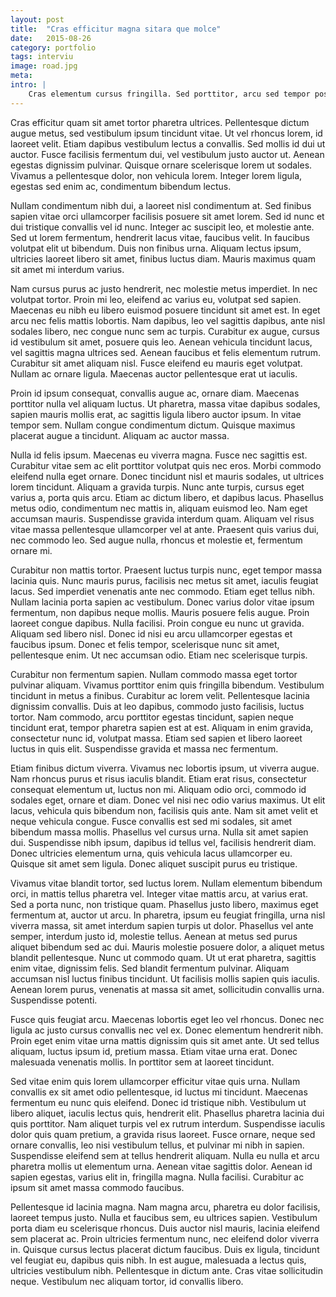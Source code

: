 ```yaml
---
layout: post
title:  "Cras efficitur magna sitara que molce"
date:   2015-08-26
category: portfolio
tags: interviu
image: road.jpg
meta:
intro: |
    Cras elementum cursus fringilla. Sed porttitor, arcu sed tempor posuere, lorem orci rhoncus dui, euismod fringilla metus felis vitae elit. Morbi vel neque id ante dapibus finibus non rhoncus lectus. Mauris id malesuada turpis. Curabitur id posuere mi. Aenean ligula elit, vestibulum ut pellentesque sed, elementum a nisi. Sed in ligula mi. Nullam ac purus a metus lobortis facilisis et id neque. Duis mattis arcu ut justo pulvinar ornare. Aenean rutrum, neque ac venenatis sodales, tortor est aliquet tellus, aliquam cursus magna dui vitae risus.
---
```

Cras efficitur quam sit amet tortor pharetra ultrices. Pellentesque dictum augue metus, sed vestibulum ipsum tincidunt vitae. Ut vel rhoncus lorem, id laoreet velit. Etiam dapibus vestibulum lectus a convallis. Sed mollis id dui ut auctor. Fusce facilisis fermentum dui, vel vestibulum justo auctor ut. Aenean egestas dignissim pulvinar. Quisque ornare scelerisque lorem ut sodales. Vivamus a pellentesque dolor, non vehicula lorem. Integer lorem ligula, egestas sed enim ac, condimentum bibendum lectus.

Nullam condimentum nibh dui, a laoreet nisl condimentum at. Sed finibus sapien vitae orci ullamcorper facilisis posuere sit amet lorem. Sed id nunc et dui tristique convallis vel id nunc. Integer ac suscipit leo, et molestie ante. Sed ut lorem fermentum, hendrerit lacus vitae, faucibus velit. In faucibus volutpat elit ut bibendum. Duis non finibus urna. Aliquam lectus ipsum, ultricies laoreet libero sit amet, finibus luctus diam. Mauris maximus quam sit amet mi interdum varius.

Nam cursus purus ac justo hendrerit, nec molestie metus imperdiet. In nec volutpat tortor. Proin mi leo, eleifend ac varius eu, volutpat sed sapien. Maecenas eu nibh eu libero euismod posuere tincidunt sit amet est. In eget arcu nec felis mattis lobortis. Nam dapibus, leo vel sagittis dapibus, ante nisl sodales libero, nec congue nunc sem ac turpis. Curabitur ex augue, cursus id vestibulum sit amet, posuere quis leo. Aenean vehicula tincidunt lacus, vel sagittis magna ultrices sed. Aenean faucibus et felis elementum rutrum. Curabitur sit amet aliquam nisl. Fusce eleifend eu mauris eget volutpat. Nullam ac ornare ligula. Maecenas auctor pellentesque erat ut iaculis.

Proin id ipsum consequat, convallis augue ac, ornare diam. Maecenas porttitor nulla vel aliquam luctus. Ut pharetra, massa vitae dapibus sodales, sapien mauris mollis erat, ac sagittis ligula libero auctor ipsum. In vitae tempor sem. Nullam congue condimentum dictum. Quisque maximus placerat augue a tincidunt. Aliquam ac auctor massa.

Nulla id felis ipsum. Maecenas eu viverra magna. Fusce nec sagittis est. Curabitur vitae sem ac elit porttitor volutpat quis nec eros. Morbi commodo eleifend nulla eget ornare. Donec tincidunt nisl et mauris sodales, ut ultrices lorem tincidunt. Aliquam a gravida turpis. Nunc ante turpis, cursus eget varius a, porta quis arcu. Etiam ac dictum libero, et dapibus lacus. Phasellus metus odio, condimentum nec mattis in, aliquam euismod leo. Nam eget accumsan mauris. Suspendisse gravida interdum quam. Aliquam vel risus vitae massa pellentesque ullamcorper vel at ante. Praesent quis varius dui, nec commodo leo. Sed augue nulla, rhoncus et molestie et, fermentum ornare mi.

Curabitur non mattis tortor. Praesent luctus turpis nunc, eget tempor massa lacinia quis. Nunc mauris purus, facilisis nec metus sit amet, iaculis feugiat lacus. Sed imperdiet venenatis ante nec commodo. Etiam eget tellus nibh. Nullam lacinia porta sapien ac vestibulum. Donec varius dolor vitae ipsum fermentum, non dapibus neque mollis. Mauris posuere felis augue. Proin laoreet congue dapibus. Nulla facilisi. Proin congue eu nunc ut gravida. Aliquam sed libero nisl. Donec id nisi eu arcu ullamcorper egestas et faucibus ipsum. Donec et felis tempor, scelerisque nunc sit amet, pellentesque enim. Ut nec accumsan odio. Etiam nec scelerisque turpis.

Curabitur non fermentum sapien. Nullam commodo massa eget tortor pulvinar aliquam. Vivamus porttitor enim quis fringilla bibendum. Vestibulum tincidunt in metus a finibus. Curabitur ac lorem velit. Pellentesque lacinia dignissim convallis. Duis at leo dapibus, commodo justo facilisis, luctus tortor. Nam commodo, arcu porttitor egestas tincidunt, sapien neque tincidunt erat, tempor pharetra sapien est at est. Aliquam in enim gravida, consectetur nunc id, volutpat massa. Etiam sed sapien et libero laoreet luctus in quis elit. Suspendisse gravida et massa nec fermentum.

Etiam finibus dictum viverra. Vivamus nec lobortis ipsum, ut viverra augue. Nam rhoncus purus et risus iaculis blandit. Etiam erat risus, consectetur consequat elementum ut, luctus non mi. Aliquam odio orci, commodo id sodales eget, ornare et diam. Donec vel nisi nec odio varius maximus. Ut elit lacus, vehicula quis bibendum non, facilisis quis ante. Nam sit amet velit et neque vehicula congue. Fusce convallis est sed mi sodales, sit amet bibendum massa mollis. Phasellus vel cursus urna. Nulla sit amet sapien dui. Suspendisse nibh ipsum, dapibus id tellus vel, facilisis hendrerit diam. Donec ultricies elementum urna, quis vehicula lacus ullamcorper eu. Quisque sit amet sem ligula. Donec aliquet suscipit purus eu tristique.

Vivamus vitae blandit tortor, sed luctus lorem. Nullam elementum bibendum orci, in mattis tellus pharetra vel. Integer vitae mattis arcu, at varius erat. Sed a porta nunc, non tristique quam. Phasellus justo libero, maximus eget fermentum at, auctor ut arcu. In pharetra, ipsum eu feugiat fringilla, urna nisl viverra massa, sit amet interdum sapien turpis ut dolor. Phasellus vel ante semper, interdum justo id, molestie tellus. Aenean at metus sed purus aliquet bibendum sed ac dui. Mauris molestie posuere dolor, a aliquet metus blandit pellentesque. Nunc ut commodo quam. Ut ut erat pharetra, sagittis enim vitae, dignissim felis. Sed blandit fermentum pulvinar. Aliquam accumsan nisl luctus finibus tincidunt. Ut facilisis mollis sapien quis iaculis. Aenean lorem purus, venenatis at massa sit amet, sollicitudin convallis urna. Suspendisse potenti.

Fusce quis feugiat arcu. Maecenas lobortis eget leo vel rhoncus. Donec nec ligula ac justo cursus convallis nec vel ex. Donec elementum hendrerit nibh. Proin eget enim vitae urna mattis dignissim quis sit amet ante. Ut sed tellus aliquam, luctus ipsum id, pretium massa. Etiam vitae urna erat. Donec malesuada venenatis mollis. In porttitor sem at laoreet tincidunt.

Sed vitae enim quis lorem ullamcorper efficitur vitae quis urna. Nullam convallis ex sit amet odio pellentesque, id luctus mi tincidunt. Maecenas fermentum eu nunc quis eleifend. Donec id tristique nibh. Vestibulum ut libero aliquet, iaculis lectus quis, hendrerit elit. Phasellus pharetra lacinia dui quis porttitor. Nam aliquet turpis vel ex rutrum interdum. Suspendisse iaculis dolor quis quam pretium, a gravida risus laoreet. Fusce ornare, neque sed ornare convallis, leo nisi vestibulum tellus, et pulvinar mi nibh in sapien. Suspendisse eleifend sem at tellus hendrerit aliquam. Nulla eu nulla et arcu pharetra mollis ut elementum urna. Aenean vitae sagittis dolor. Aenean id sapien egestas, varius elit in, fringilla magna. Nulla facilisi. Curabitur ac ipsum sit amet massa commodo faucibus.

Pellentesque id lacinia magna. Nam magna arcu, pharetra eu dolor facilisis, laoreet tempus justo. Nulla et faucibus sem, eu ultrices sapien. Vestibulum porta diam eu scelerisque rhoncus. Duis auctor nisl mauris, lacinia eleifend sem placerat ac. Proin ultricies fermentum nunc, nec eleifend dolor viverra in. Quisque cursus lectus placerat dictum faucibus. Duis ex ligula, tincidunt vel feugiat eu, dapibus quis nibh. In est augue, malesuada a lectus quis, ultricies vestibulum nibh. Pellentesque in dictum ante. Cras vitae sollicitudin neque. Vestibulum nec aliquam tortor, id convallis libero.